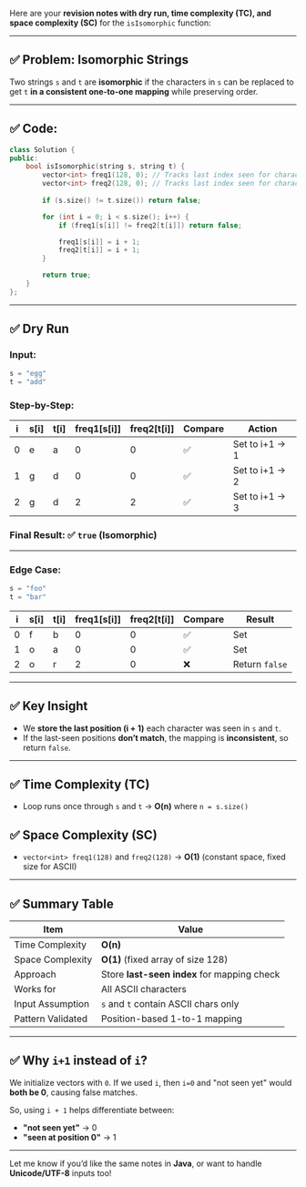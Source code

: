 Here are your **revision notes with dry run, time complexity (TC), and space complexity (SC)** for the `isIsomorphic` function:

---

## ✅ Problem: **Isomorphic Strings**

Two strings `s` and `t` are **isomorphic** if the characters in `s` can be replaced to get `t` **in a consistent one-to-one mapping** while preserving order.

---

## ✅ Code:

```cpp
class Solution {
public:
    bool isIsomorphic(string s, string t) {
        vector<int> freq1(128, 0); // Tracks last index seen for characters in s
        vector<int> freq2(128, 0); // Tracks last index seen for characters in t
        
        if (s.size() != t.size()) return false;

        for (int i = 0; i < s.size(); i++) {
            if (freq1[s[i]] != freq2[t[i]]) return false;

            freq1[s[i]] = i + 1;
            freq2[t[i]] = i + 1;
        }

        return true;
    }
};
```

---

## ✅ Dry Run

### Input:

```cpp
s = "egg"
t = "add"
```

### Step-by-Step:

| i | s\[i] | t\[i] | freq1\[s\[i]] | freq2\[t\[i]] | Compare | Action         |
| - | ----- | ----- | ------------- | ------------- | ------- | -------------- |
| 0 | e     | a     | 0             | 0             | ✅       | Set to i+1 → 1 |
| 1 | g     | d     | 0             | 0             | ✅       | Set to i+1 → 2 |
| 2 | g     | d     | 2             | 2             | ✅       | Set to i+1 → 3 |

### Final Result: ✅ `true` (Isomorphic)

---

### Edge Case:

```cpp
s = "foo"
t = "bar"
```

| i | s\[i] | t\[i] | freq1\[s\[i]] | freq2\[t\[i]] | Compare | Result         |
| - | ----- | ----- | ------------- | ------------- | ------- | -------------- |
| 0 | f     | b     | 0             | 0             | ✅       | Set            |
| 1 | o     | a     | 0             | 0             | ✅       | Set            |
| 2 | o     | r     | 2             | 0             | ❌       | Return `false` |

---

## ✅ Key Insight

* We **store the last position (i + 1)** each character was seen in `s` and `t`.
* If the last-seen positions **don’t match**, the mapping is **inconsistent**, so return `false`.

---

## ✅ Time Complexity (TC)

* Loop runs once through `s` and `t` → **O(n)** where `n = s.size()`

## ✅ Space Complexity (SC)

* `vector<int> freq1(128)` and `freq2(128)` → **O(1)** (constant space, fixed size for ASCII)

---

## ✅ Summary Table

| Item              | Value                                       |
| ----------------- | ------------------------------------------- |
| Time Complexity   | **O(n)**                                    |
| Space Complexity  | **O(1)** (fixed array of size 128)          |
| Approach          | Store **last-seen index** for mapping check |
| Works for         | All ASCII characters                        |
| Input Assumption  | `s` and `t` contain ASCII chars only        |
| Pattern Validated | Position-based 1-to-1 mapping               |

---

## ✅ Why `i+1` instead of `i`?

We initialize vectors with `0`. If we used `i`, then `i=0` and "not seen yet" would **both be 0**, causing false matches.

So, using `i + 1` helps differentiate between:

* **"not seen yet"** → 0
* **"seen at position 0"** → 1

---

Let me know if you’d like the same notes in **Java**, or want to handle **Unicode/UTF-8** inputs too!

